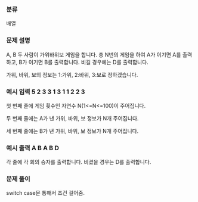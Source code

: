 ### 분류

배열

### 문제 설명

<p>
A, B 두 사람이 가위바위보 게임을 합니다. 총 N번의 게임을 하여 A가 이기면 A를 출력하고, B가 이기면 B를 출력합니다. 비길 경우에는 D를 출력합니다.

가위, 바위, 보의 정보는 1:가위, 2:바위, 3:보로 정하겠습니다.
</p>


### 예시 입력 5   2 3 3 1 3    1 1 2 2 3

<p>
 첫 번째 줄에 게임 횟수인 자연수 N(1<=N<=100)이 주어집니다.

두 번째 줄에는 A가 낸 가위, 바위, 보 정보가 N개 주어집니다.

세 번째 줄에는 B가 낸 가위, 바위, 보 정보가 N개 주어집니다.
</p>     

### 예시 출력 A B A B D

<p>각 줄에 각 회의 승자를 출력합니다. 비겼을 경우는 D를 출력합니다.</p>


### 문제 풀이

<p>switch case문 통해서 조건 걸어줌.</p>
